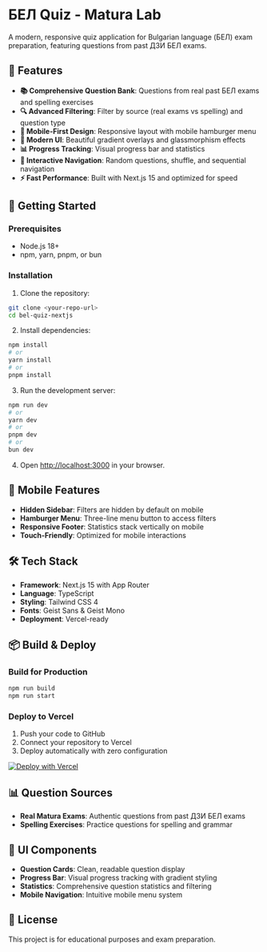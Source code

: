 # БЕЛ Quiz - Matura Lab

A modern, responsive quiz application for Bulgarian language (БЕЛ) exam preparation, featuring questions from past ДЗИ БЕЛ exams.

## 🎯 Features

- **📚 Comprehensive Question Bank**: Questions from real past БЕЛ exams and spelling exercises
- **🔍 Advanced Filtering**: Filter by source (real exams vs spelling) and question type
- **📱 Mobile-First Design**: Responsive layout with mobile hamburger menu
- **🎨 Modern UI**: Beautiful gradient overlays and glassmorphism effects
- **📊 Progress Tracking**: Visual progress bar and statistics
- **🎲 Interactive Navigation**: Random questions, shuffle, and sequential navigation
- **⚡ Fast Performance**: Built with Next.js 15 and optimized for speed

## 🚀 Getting Started

### Prerequisites
- Node.js 18+ 
- npm, yarn, pnpm, or bun

### Installation

1. Clone the repository:
```bash
git clone <your-repo-url>
cd bel-quiz-nextjs
```

2. Install dependencies:
```bash
npm install
# or
yarn install
# or
pnpm install
```

3. Run the development server:
```bash
npm run dev
# or
yarn dev
# or
pnpm dev
# or
bun dev
```

4. Open [http://localhost:3000](http://localhost:3000) in your browser.

## 📱 Mobile Features

- **Hidden Sidebar**: Filters are hidden by default on mobile
- **Hamburger Menu**: Three-line menu button to access filters
- **Responsive Footer**: Statistics stack vertically on mobile
- **Touch-Friendly**: Optimized for mobile interactions

## 🛠️ Tech Stack

- **Framework**: Next.js 15 with App Router
- **Language**: TypeScript
- **Styling**: Tailwind CSS 4
- **Fonts**: Geist Sans & Geist Mono
- **Deployment**: Vercel-ready

## 📦 Build & Deploy

### Build for Production
```bash
npm run build
npm run start
```

### Deploy to Vercel
1. Push your code to GitHub
2. Connect your repository to Vercel
3. Deploy automatically with zero configuration

[![Deploy with Vercel](https://vercel.com/button)](https://vercel.com/new)

## 📊 Question Sources

- **Real Matura Exams**: Authentic questions from past ДЗИ БЕЛ exams
- **Spelling Exercises**: Practice questions for spelling and grammar

## 🎨 UI Components

- **Question Cards**: Clean, readable question display
- **Progress Bar**: Visual progress tracking with gradient styling
- **Statistics**: Comprehensive question statistics and filtering
- **Mobile Navigation**: Intuitive mobile menu system

## 📄 License

This project is for educational purposes and exam preparation.